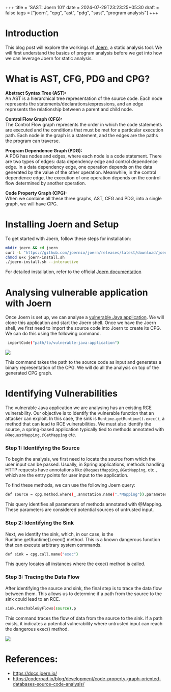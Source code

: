 +++
title = 'SAST: Joern 101'
date = 2024-07-29T23:23:25+05:30
draft = false
tags = ["joern", "cpg", "ast", "pdg", "sast", "program analysis"]
+++

# Introduction

This blog post will explore the workings of [Joern](https://joern.io/), a static analysis tool. We will first understand the basics of program analysis before we get into how we can leverage Joern for static analysis.


# What is AST, CFG, PDG and CPG?

**Abstract Syntax Tree (AST):**  
An AST is a hierarchical tree representation of the source code. Each node represents the statements/declarations/expressions, and an edge represents the relationship between a parent and child node.

**Control Flow Graph (CFG):**  
The Control Flow graph represents the order in which the code statements are executed and the conditions that must be met for a particular execution path. Each node in the graph is a statement, and the edges are the paths the program can traverse.

**Program Dependence Graph (PDG):**  
A PDG has nodes and edges, where each node is a code statement. There are two types of edges: data dependency edge and control dependence edge. In a data dependency edge, one operation depends on the data generated by the value of the other operation. Meanwhile, in the control dependence edge, the execution of one operation depends on the control flow determined by another operation.


**Code Property Graph (CPG):**  
When we combine all these three graphs, AST, CFG and PDG, into a single graph, we will have CPG.

# Installing Joern and Setup

To get started with Joern, follow these steps for installation:

```bash
mkdir joern && cd joern
curl -L "https://github.com/joernio/joern/releases/latest/download/joern-install.sh" -o joern-install.sh
chmod u+x joern-install.sh
./joern-install.sh --interactive
```
For detailed installation, refer to the official [Joern documentation](https://docs.joern.io/installation/)

# Analysing vulnerable application with Joern

Once Joern is set up, we can analyse a [vulnerable Java application](https://github.com/DataDog/vulnerable-java-application). We will clone this application and start the Joern shell. Once we have the Joern shell, we first need to import the source code into Joern to create its CPG. We can do this using the following command.  

```bash
 importCode("path/to/vulnerable-java-application")
 ```
 ![](/images/joern/JOERN_IMPORTCODE.png)

This command takes the path to the source code as input and generates a binary representation of the CPG. We will do all the analysis on top of the generated CPG graph.

# Identifying Vulnerabilities

The vulnerable Java application we are analysing has an existing RCE vulnerability. Our objective is to identify the vulnerable function that an attacker can exploit. In this case, the sink is `Runtime.getRuntime().exec()`, a method that can lead to RCE vulnerabilities. We must also identify the source, a spring-based application typically tied to methods annotated with `@RequestMapping`, `@GetMapping` etc.

### Step 1: Identifying the Source
To begin the analysis, we first need to locate the source from which the user input can be passed. Usually, in Spring applications, methods handling HTTP requests have annotations like `@RequestMapping`, `@GetMapping`, etc., which are the entry points for user input to the application.

To find these methods, we can use the following Joern query:

```bash
def source = cpg.method.where(_.annotation.name(".*Mapping")).parameter
```
This query identifies all parameters of methods annotated with @Mapping. These parameters are considered potential sources of untrusted input.

### Step 2: Identifying the Sink

Next, we identify the sink, which, in our case, is the Runtime.getRuntime().exec() method. This is a known dangerous function that can execute arbitrary system commands.

```bash
def sink = cpg.call.name("exec")
```
This query locates all instances where the exec() method is called.

### Step 3: Tracing the Data Flow

After identifying the source and sink, the final step is to trace the data flow between them. This allows us to determine if a path from the source to the sink could lead to an RCE.

```bash
sink.reachableByFlows(source).p
```

This command traces the flow of data from the source to the sink. If a path exists, it indicates a potential vulnerability where untrusted input can reach the dangerous exec() method.

![](/images/joern/JOERN_REACHBLEBY.png)

# References:

* https://docs.joern.io/ 
* https://coderpad.io/blog/development/code-property-graph-oriented-databases-source-code-analysis/
